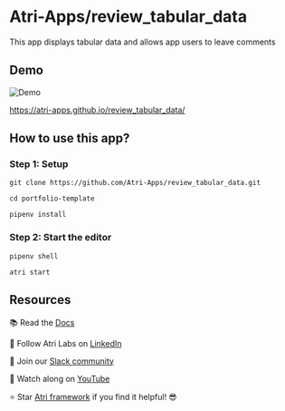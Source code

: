 # Atri-Apps/review_tabular_data

This app displays tabular data and allows app users to leave comments 

## Demo
![Demo](/assets/demo.gif)

https://atri-apps.github.io/review_tabular_data/

## How to use this app?

### Step 1: Setup

```shell
git clone https://github.com/Atri-Apps/review_tabular_data.git

cd portfolio-template

pipenv install
```

### Step 2: Start the editor

```shell
pipenv shell

atri start
```

## Resources
📚 Read the [Docs](https://docs.atrilabs.com/)

🧭 Follow Atri Labs on [LinkedIn](https://www.linkedin.com/company/atri-labs)

💬 Join our [Slack community](https://join.slack.com/t/atricommunity/shared_invite/zt-1e756m1at-bZBxngvw7KWWO0riI4pc0w)

🎥 Watch along on [YouTube](https://www.youtube.com/channel/UC1uR2Q5x_8olWS_Y4PdK1Bw)

⭐️ Star [Atri framework](https://github.com/Atri-Labs/atrilabs-engine) if you find it helpful! 😎
